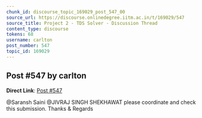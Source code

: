 ```yaml
---
chunk_id: discourse_topic_169029_post_547_00
source_url: https://discourse.onlinedegree.iitm.ac.in/t/169029/547
source_title: Project 2 - TDS Solver - Discussion Thread
content_type: discourse
tokens: 68
username: carlton
post_number: 547
topic_id: 169029
---
```


## Post #547 by carlton

**Direct Link**: [Post #547](https://discourse.onlinedegree.iitm.ac.in/t/169029/547)

@Saransh Saini @JIVRAJ SINGH SHEKHAWAT please coordinate and check this submission. Thanks &amp; Regards
